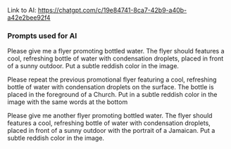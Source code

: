 Link to AI:
https://chatgpt.com/c/19e84741-8ca7-42b9-a40b-a42e2bee92f4


### Prompts used for AI

Please give me a flyer promoting bottled water. The flyer should features a cool, refreshing bottle of water with condensation droplets, placed in front of a sunny outdoor. Put a subtle reddish color in the image.

Please repeat the previous promotional flyer featuring a cool, refreshing bottle of water with condensation droplets on the surface. The bottle is placed in the foreground of a Church. Put in a subtle reddish color in the image with the same words at the bottom

Please give me another flyer promoting bottled water. The flyer should features a cool, refreshing bottle of water with condensation droplets, placed in front of a sunny outdoor with the portrait of a Jamaican. Put a subtle reddish color in the image.
